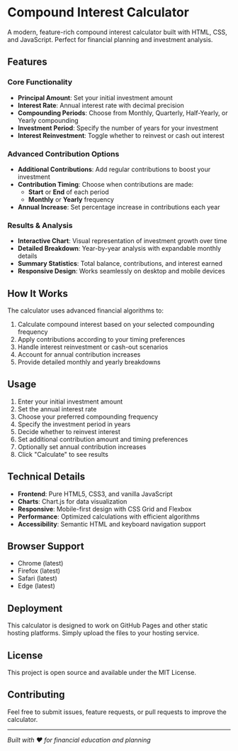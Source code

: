# Compound Interest Calculator

A modern, feature-rich compound interest calculator built with HTML, CSS, and JavaScript. Perfect for financial planning and investment analysis.

## Features

### Core Functionality
- **Principal Amount**: Set your initial investment amount
- **Interest Rate**: Annual interest rate with decimal precision
- **Compounding Periods**: Choose from Monthly, Quarterly, Half-Yearly, or Yearly compounding
- **Investment Period**: Specify the number of years for your investment
- **Interest Reinvestment**: Toggle whether to reinvest or cash out interest

### Advanced Contribution Options
- **Additional Contributions**: Add regular contributions to boost your investment
- **Contribution Timing**: Choose when contributions are made:
  - **Start** or **End** of each period
  - **Monthly** or **Yearly** frequency
- **Annual Increase**: Set percentage increase in contributions each year

### Results & Analysis
- **Interactive Chart**: Visual representation of investment growth over time
- **Detailed Breakdown**: Year-by-year analysis with expandable monthly details
- **Summary Statistics**: Total balance, contributions, and interest earned
- **Responsive Design**: Works seamlessly on desktop and mobile devices

## How It Works

The calculator uses advanced financial algorithms to:
1. Calculate compound interest based on your selected compounding frequency
2. Apply contributions according to your timing preferences
3. Handle interest reinvestment or cash-out scenarios
4. Account for annual contribution increases
5. Provide detailed monthly and yearly breakdowns

## Usage

1. Enter your initial investment amount
2. Set the annual interest rate
3. Choose your preferred compounding frequency
4. Specify the investment period in years
5. Decide whether to reinvest interest
6. Set additional contribution amount and timing preferences
7. Optionally set annual contribution increases
8. Click "Calculate" to see results

## Technical Details

- **Frontend**: Pure HTML5, CSS3, and vanilla JavaScript
- **Charts**: Chart.js for data visualization
- **Responsive**: Mobile-first design with CSS Grid and Flexbox
- **Performance**: Optimized calculations with efficient algorithms
- **Accessibility**: Semantic HTML and keyboard navigation support

## Browser Support

- Chrome (latest)
- Firefox (latest)
- Safari (latest)
- Edge (latest)

## Deployment

This calculator is designed to work on GitHub Pages and other static hosting platforms. Simply upload the files to your hosting service.

## License

This project is open source and available under the MIT License.

## Contributing

Feel free to submit issues, feature requests, or pull requests to improve the calculator.

---

*Built with ❤️ for financial education and planning*
